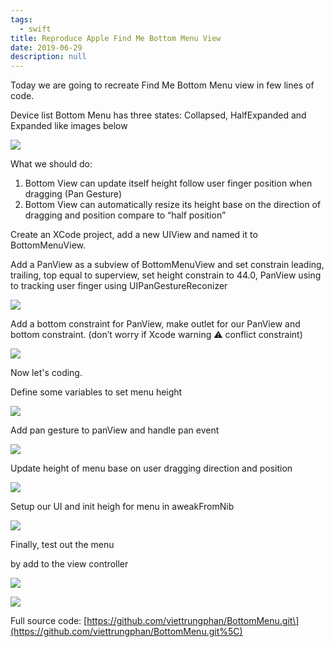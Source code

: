 ```yaml
---
tags: 
  - swift
title: Reproduce Apple Find Me Bottom Menu View
date: 2019-06-29
description: null
---
```


Today we are going to recreate Find Me Bottom Menu view in few lines of code.

Device list Bottom Menu has three states: Collapsed, HalfExpanded and Expanded like images below

![](assets/reproduce-apple-find-me-bottom-menu-view_da7e32fb18ad8af53dffd592a0e683f5_md5.webp)

What we should do:

1. Bottom View can update itself height follow user finger position when dragging (Pan Gesture)
2. Bottom View can automatically resize its height base on the direction of dragging and position compare to “half position”

Create an XCode project, add a new UIView and named it to BottomMenuView.

Add a PanView as a subview of BottomMenuView and set constrain leading, trailing, top equal to superview, set height constrain to 44.0, PanView using to tracking user finger using UIPanGestureReconizer

![](assets/reproduce-apple-find-me-bottom-menu-view_dabaf075b757602a5af2c6bfcead3283_md5.webp)

Add a bottom constraint for PanView, make outlet for our PanView and bottom constraint. (don’t worry if Xcode warning ⚠️ conflict constraint)

![](assets/reproduce-apple-find-me-bottom-menu-view_8fbb0902507f83afa2b0ef1bc5f830a0_md5.webp)

Now let's coding.

Define some variables to set menu height

![](assets/reproduce-apple-find-me-bottom-menu-view_8a481af07dd3642e0a3001689f596f77_md5.webp)

Add pan gesture to panView and handle pan event

![](assets/reproduce-apple-find-me-bottom-menu-view_ab8aae75b6f84f7d28901126d81f38d0_md5.webp)

Update height of menu base on user dragging direction and position

![](assets/reproduce-apple-find-me-bottom-menu-view_e66f07cbd639a062efd2fc0a52315a9c_md5.webp)

Setup our UI and init heigh for menu in aweakFromNib

![](assets/reproduce-apple-find-me-bottom-menu-view_11c6fff8357d4f0172bb2ecf6a315d63_md5.webp)

Finally, test out the menu

 by add to the view controller

![](assets/reproduce-apple-find-me-bottom-menu-view_f864eb297f5f2ff0a55adc3876a07a3c_md5.webp)

![](assets/reproduce-apple-find-me-bottom-menu-view_097b369938a9fd77abad168060e62307_md5.webp)

Full source code:
[https://github.com/viettrungphan/BottomMenu.git\](https://github.com/viettrungphan/BottomMenu.git%5C)
